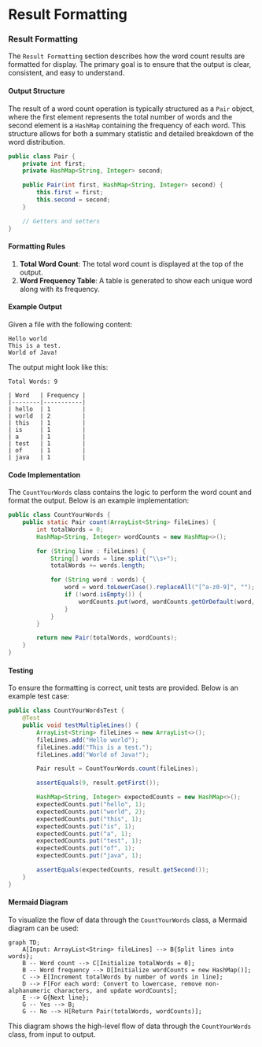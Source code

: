 # Result Formatting

### Result Formatting

The `Result Formatting` section describes how the word count results are formatted for display. The primary goal is to ensure that the output is clear, consistent, and easy to understand.

#### Output Structure

The result of a word count operation is typically structured as a `Pair` object, where the first element represents the total number of words and the second element is a `HashMap` containing the frequency of each word. This structure allows for both a summary statistic and detailed breakdown of the word distribution.

```java
public class Pair {
    private int first;
    private HashMap<String, Integer> second;

    public Pair(int first, HashMap<String, Integer> second) {
        this.first = first;
        this.second = second;
    }

    // Getters and setters
}
```

#### Formatting Rules

1. **Total Word Count**: The total word count is displayed at the top of the output.
2. **Word Frequency Table**: A table is generated to show each unique word along with its frequency.

#### Example Output

Given a file with the following content:

```
Hello world
This is a test.
World of Java!
```

The output might look like this:

```plaintext
Total Words: 9

| Word   | Frequency |
|--------|-----------|
| hello  | 1         |
| world  | 2         |
| this   | 1         |
| is     | 1         |
| a      | 1         |
| test   | 1         |
| of     | 1         |
| java   | 1         |
```

#### Code Implementation

The `CountYourWords` class contains the logic to perform the word count and format the output. Below is an example implementation:

```java
public class CountYourWords {
    public static Pair count(ArrayList<String> fileLines) {
        int totalWords = 0;
        HashMap<String, Integer> wordCounts = new HashMap<>();

        for (String line : fileLines) {
            String[] words = line.split("\\s+");
            totalWords += words.length;

            for (String word : words) {
                word = word.toLowerCase().replaceAll("[^a-z0-9]", "");
                if (!word.isEmpty()) {
                    wordCounts.put(word, wordCounts.getOrDefault(word, 0) + 1);
                }
            }
        }

        return new Pair(totalWords, wordCounts);
    }
}
```

#### Testing

To ensure the formatting is correct, unit tests are provided. Below is an example test case:

```java
public class CountYourWordsTest {
    @Test
    public void testMultipleLines() {
        ArrayList<String> fileLines = new ArrayList<>();
        fileLines.add("Hello world");
        fileLines.add("This is a test.");
        fileLines.add("World of Java!");

        Pair result = CountYourWords.count(fileLines);

        assertEquals(9, result.getFirst());

        HashMap<String, Integer> expectedCounts = new HashMap<>();
        expectedCounts.put("hello", 1);
        expectedCounts.put("world", 2);
        expectedCounts.put("this", 1);
        expectedCounts.put("is", 1);
        expectedCounts.put("a", 1);
        expectedCounts.put("test", 1);
        expectedCounts.put("of", 1);
        expectedCounts.put("java", 1);

        assertEquals(expectedCounts, result.getSecond());
    }
}
```

#### Mermaid Diagram

To visualize the flow of data through the `CountYourWords` class, a Mermaid diagram can be used:

```mermaid
graph TD;
    A[Input: ArrayList<String> fileLines] --> B{Split lines into words};
    B -- Word count --> C[Initialize totalWords = 0];
    B -- Word frequency --> D[Initialize wordCounts = new HashMap()];
    C --> E[Increment totalWords by number of words in line];
    D --> F[For each word: Convert to lowercase, remove non-alphanumeric characters, and update wordCounts];
    E --> G{Next line};
    G -- Yes --> B;
    G -- No --> H[Return Pair(totalWords, wordCounts)];
```

This diagram shows the high-level flow of data through the `CountYourWords` class, from input to output.